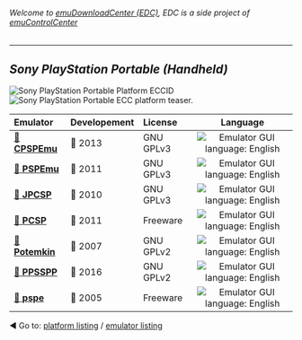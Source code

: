 ###### Welcome to [emuDownloadCenter (EDC)](https://github.com/PhoenixInteractiveNL/emuDownloadCenter/wiki/), EDC is a side project of [emuControlCenter](https://github.com/PhoenixInteractiveNL/emuControlCenter/wiki/)
***
## _Sony PlayStation Portable (Handheld)_
![](https://raw.githubusercontent.com/wiki/PhoenixInteractiveNL/emuDownloadCenter/images_platform/ecc_psp_cell.png "Sony PlayStation Portable Platform ECCID")
![](https://raw.githubusercontent.com/wiki/PhoenixInteractiveNL/emuDownloadCenter/images_platform/ecc_psp_teaser.png "Sony PlayStation Portable ECC platform teaser.")

| Emulator | Developement | License | Language |
|:---------|:-------------|:--------|:--------:|
| [:file_folder: **CPSPEmu**](https://github.com/PhoenixInteractiveNL/emuDownloadCenter/wiki/Emulator-cpspemu#menu) | :red_circle: 2013 | GNU GPLv3 | ![](https://raw.githubusercontent.com/wiki/PhoenixInteractiveNL/emuDownloadCenter/images_flags/icon_flag_EN_24.png "Emulator GUI language: English") |
| [:file_folder: **PSPEmu**](https://github.com/PhoenixInteractiveNL/emuDownloadCenter/wiki/Emulator-dpspemu#menu) | :red_circle: 2011 | GNU GPLv3 | ![](https://raw.githubusercontent.com/wiki/PhoenixInteractiveNL/emuDownloadCenter/images_flags/icon_flag_EN_24.png "Emulator GUI language: English") |
| [:file_folder: **JPCSP**](https://github.com/PhoenixInteractiveNL/emuDownloadCenter/wiki/Emulator-jpcsp#menu) | :red_circle: 2010 | GNU GPLv3 | ![](https://raw.githubusercontent.com/wiki/PhoenixInteractiveNL/emuDownloadCenter/images_flags/icon_flag_EN_24.png "Emulator GUI language: English") |
| [:file_folder: **PCSP**](https://github.com/PhoenixInteractiveNL/emuDownloadCenter/wiki/Emulator-pcsp#menu) | :red_circle: 2011 | Freeware | ![](https://raw.githubusercontent.com/wiki/PhoenixInteractiveNL/emuDownloadCenter/images_flags/icon_flag_EN_24.png "Emulator GUI language: English") |
| [:file_folder: **Potemkin**](https://github.com/PhoenixInteractiveNL/emuDownloadCenter/wiki/Emulator-potemkin#menu) | :red_circle: 2007 | GNU GPLv2 | ![](https://raw.githubusercontent.com/wiki/PhoenixInteractiveNL/emuDownloadCenter/images_flags/icon_flag_EN_24.png "Emulator GUI language: English") |
| [:file_folder: **PPSSPP**](https://github.com/PhoenixInteractiveNL/emuDownloadCenter/wiki/Emulator-ppsspp#menu) | :large_blue_circle: 2016 | GNU GPLv2 | ![](https://raw.githubusercontent.com/wiki/PhoenixInteractiveNL/emuDownloadCenter/images_flags/icon_flag_EN_24.png "Emulator GUI language: English") |
| [:file_folder: **pspe**](https://github.com/PhoenixInteractiveNL/emuDownloadCenter/wiki/Emulator-pspe#menu) | :red_circle: 2005 | Freeware | ![](https://raw.githubusercontent.com/wiki/PhoenixInteractiveNL/emuDownloadCenter/images_flags/icon_flag_EN_24.png "Emulator GUI language: English") |

:arrow_backward: Go to: [platform listing](https://github.com/PhoenixInteractiveNL/emuDownloadCenter/wiki/EDC-Platform-List) / [emulator listing](https://github.com/PhoenixInteractiveNL/emuDownloadCenter/wiki/EDC-Emulator-List)
